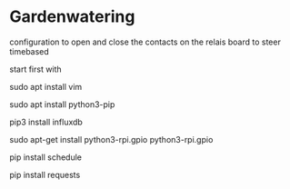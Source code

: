 # Gardenwatering
configuration to open and close the contacts on the relais board to steer timebased


start first with 

sudo apt install vim


sudo apt install python3-pip

pip3 install influxdb

sudo apt-get install python3-rpi.gpio python3-rpi.gpio

pip install schedule

pip install requests


